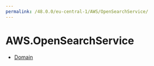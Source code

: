 ```yaml
---
permalink: /48.0.0/eu-central-1/AWS/OpenSearchService/
---
```


# AWS.OpenSearchService



* [Domain](Domain.md)